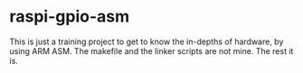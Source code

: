 raspi-gpio-asm
==============
This is just a training project to get to know the in-depths of hardware, by using ARM ASM. The makefile and the linker scripts are not mine. The rest it is.
